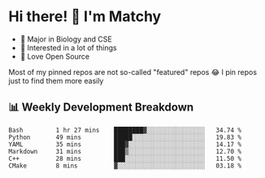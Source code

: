 # Hi there! 👋 I'm Matchy

- 🧬 Major in Biology and CSE
- 🎈 Interested in a lot of things
- 💜 Love Open Source

Most of my pinned repos are not so-called "featured" repos 😂 I pin repos just to find them more easily

## 📊 Weekly Development Breakdown

<!--START_SECTION:waka-->

```text
Bash         1 hr 27 mins    ████████▓░░░░░░░░░░░░░░░░   34.74 %
Python       49 mins         █████░░░░░░░░░░░░░░░░░░░░   19.83 %
YAML         35 mins         ███▓░░░░░░░░░░░░░░░░░░░░░   14.17 %
Markdown     31 mins         ███▒░░░░░░░░░░░░░░░░░░░░░   12.70 %
C++          28 mins         ███░░░░░░░░░░░░░░░░░░░░░░   11.50 %
CMake        8 mins          ▓░░░░░░░░░░░░░░░░░░░░░░░░   03.18 %
```

<!--END_SECTION:waka-->
